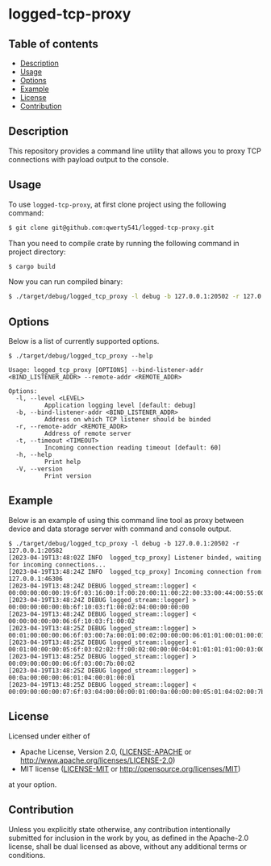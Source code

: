 # logged-tcp-proxy

## Table of contents

-   [Description](#description)
-   [Usage](#usage)
-   [Options](#options)
-   [Example](#example)
-   [License](#license)
-   [Contribution](#contribution)

## Description

This repository provides a command line utility that allows you to proxy TCP connections with payload output to the console.

## Usage

To use `logged-tcp-proxy`, at first clone project using the following command:

```sh
$ git clone git@github.com:qwerty541/logged-tcp-proxy.git
```

Than you need to compile crate by running the following command in project directory:

```sh
$ cargo build
```

Now you can run compiled binary:

```sh
$ ./target/debug/logged_tcp_proxy -l debug -b 127.0.0.1:20502 -r 127.0.0.1:20582
```

## Options

Below is a list of currently supported options.

```
$ ./target/debug/logged_tcp_proxy --help

Usage: logged_tcp_proxy [OPTIONS] --bind-listener-addr <BIND_LISTENER_ADDR> --remote-addr <REMOTE_ADDR>

Options:
  -l, --level <LEVEL>
          Application logging level [default: debug]
  -b, --bind-listener-addr <BIND_LISTENER_ADDR>
          Address on which TCP listener should be binded
  -r, --remote-addr <REMOTE_ADDR>
          Address of remote server
  -t, --timeout <TIMEOUT>
          Incoming connection reading timeout [default: 60]
  -h, --help
          Print help
  -V, --version
          Print version
```

## Example

Below is an example of using this command line tool as proxy between device and data storage server with command and console output.

```
$ ./target/debug/logged_tcp_proxy -l debug -b 127.0.0.1:20502 -r 127.0.0.1:20582
[2023-04-19T13:48:02Z INFO  logged_tcp_proxy] Listener binded, waiting for incoming connections...
[2023-04-19T13:48:24Z INFO  logged_tcp_proxy] Incoming connection from 127.0.0.1:46306
[2023-04-19T13:48:24Z DEBUG logged_stream::logger] < 00:00:00:00:00:19:6f:03:16:00:1f:00:20:00:11:00:22:00:33:00:44:00:55:00:66:00:01:00:00:00:00
[2023-04-19T13:48:24Z DEBUG logged_stream::logger] > 00:00:00:00:00:0b:6f:10:03:f1:00:02:04:00:00:00:00
[2023-04-19T13:48:24Z DEBUG logged_stream::logger] < 00:00:00:00:00:06:6f:10:03:f1:00:02
[2023-04-19T13:48:25Z DEBUG logged_stream::logger] > 00:01:00:00:00:06:6f:03:00:7a:00:01:00:02:00:00:00:06:01:01:00:01:00:01:00:03:00:00:00:06:01:02:00:01:00:01:00:04:00:00:00:06:01:03:00:01:00:10:00:05:00:00:00:06:01:03:00:11:00:01:00:06:00:00:00:06:01:03:00:7b:00:01:00:07:00:00:00:06:01:03:0f:a0:00:01:00:08:00:00:00:06:01:03:13:88:00:03
[2023-04-19T13:48:25Z DEBUG logged_stream::logger] < 00:01:00:00:00:05:6f:03:02:02:ff:00:02:00:00:00:04:01:01:01:01:00:03:00:00:00:04:01:02:01:01:00:04:00:00:00:23:01:03:20:00:7b:00:0c:ff:ff:ff:ff:ff:ff:ff:ff:ff:ff:ff:ff:01:36:40:49:0f:db:40:09:21:fb:54:44:2d:18:ff:ff:00:05:00:00:00:05:01:03:02:ff:ff:00:06:00:00:00:05:01:03:02:00:01:00:07:00:00:00:03:01:83:02:00:08:00:00:00:09:01:03:06:00:01:00:02:00:03
[2023-04-19T13:48:25Z DEBUG logged_stream::logger] > 00:09:00:00:00:06:6f:03:00:7b:00:02
[2023-04-19T13:48:25Z DEBUG logged_stream::logger] > 00:0a:00:00:00:06:01:04:00:01:00:01
[2023-04-19T13:48:25Z DEBUG logged_stream::logger] < 00:09:00:00:00:07:6f:03:04:00:00:00:01:00:0a:00:00:00:05:01:04:02:00:7b
```

## License

Licensed under either of

-   Apache License, Version 2.0, ([LICENSE-APACHE](LICENSE-APACHE) or http://www.apache.org/licenses/LICENSE-2.0)
-   MIT license ([LICENSE-MIT](LICENSE-MIT) or http://opensource.org/licenses/MIT)

at your option.

## Contribution

Unless you explicitly state otherwise, any contribution intentionally
submitted for inclusion in the work by you, as defined in the Apache-2.0
license, shall be dual licensed as above, without any additional terms or
conditions.
